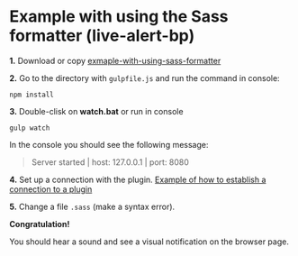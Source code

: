 # Example with using the Sass formatter (live-alert-bp)

**1.** Download or copy [exmaple-with-using-sass-formatter](https://github.com/semiromid/live-alert-bp/tree/master/documentation/examples/gulp/sass-formatter)

**2.** Go to the directory with `gulpfile.js` and run the command in console: 

```shell
npm install
```

**3.** Double-clisk on **watch.bat** or run in console 

```shell
gulp watch
```
In the console you should see the following message:

> Server started | host: 127.0.0.1 | port: 8080

**4.** Set up a connection with the plugin. [Example of how to establish a connection to a plugin](https://github.com/semiromid/live-alert-bp/tree/master/documentation/examples/%D1%81onnect_to_server)

**5.** Change a file `.sass` (make a syntax error).

**Congratulation!**

You should hear a sound and see a visual notification on the browser page.




